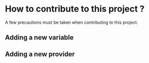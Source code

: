 # How to contribute to this project ?

A few precautions must be taken when contributing to this project.

## Adding a new variable

## Adding a new provider
